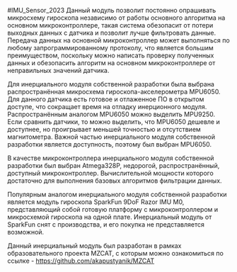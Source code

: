 #IMU_Sensor_2023
Данный модуль позволит постоянно опрашивать микросхему гироскопа независимо от работы основного алгоритма на основном микроконтроллере, такая система обезопасит от потери выходных данных с датчика и позволит лучше фильтровать данные. Передача данных на основной микроконтроллер может выполняться по любому запрограммированному протоколу, что является большим преимуществом, поскольку можно написать проверку полученных данных и обезопасить алгоритм на основном микроконтроллере от неправильных значений датчика.

Для инерциального модуля собственной разработки была выбрана распространённая микросхема гироскопа-акселерометра MPU6050. Для данного датчика есть готовое и отлаженное ПО в открытом доступе, что сокращает время на отладку инерционного модуля. Распространённым аналогом MPU6050 можно выделить MPU9250. Если сравнить датчики, то можно выделить, что MPU6050 дешевле и доступнее, но проигрывает меньшей точностью и отсутствием магнитометра. Важной частью инерциального модуля собственной разработки является доступность, поэтому был выбран MPU6050.

В качестве микроконтроллера инерциального модуля собственной разработки был выбран Atmega328P, недорогой, распространённый, доступный микроконтроллер. Вычислительной мощности которого достаточно для выполнения базовых алгоритмов фильтрации данных.

Популярным аналогом инерциального модуля собственной разработки является модуль гироскопа SparkFun 9DoF Razor IMU M0, представляющий собой готовую платформу с микроконтроллером и микросхемой гироскопа на одной плате. Инерциальный модуль от SparkFun снят с производства, и его покупка не представляется возможной.

Данный инерциальный модуль был разработан в рамках образовательного проекта MZCAT, с которым можно ознакомиться по ссылке - https://github.com/akapustyanik/MZCAT
